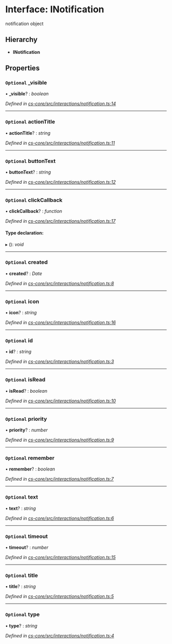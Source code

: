 # Interface: INotification

notification object

## Hierarchy

* **INotification**

## Properties

### `Optional` _visible

• **_visible**? : *boolean*

*Defined in [cs-core/src/interactions/notification.ts:14](https://github.com/RichardHovenkamp/csnext/blob/40018c3a/packages/cs-core/src/interactions/notification.ts#L14)*

___

### `Optional` actionTitle

• **actionTitle**? : *string*

*Defined in [cs-core/src/interactions/notification.ts:11](https://github.com/RichardHovenkamp/csnext/blob/40018c3a/packages/cs-core/src/interactions/notification.ts#L11)*

___

### `Optional` buttonText

• **buttonText**? : *string*

*Defined in [cs-core/src/interactions/notification.ts:12](https://github.com/RichardHovenkamp/csnext/blob/40018c3a/packages/cs-core/src/interactions/notification.ts#L12)*

___

### `Optional` clickCallback

• **clickCallback**? : *function*

*Defined in [cs-core/src/interactions/notification.ts:17](https://github.com/RichardHovenkamp/csnext/blob/40018c3a/packages/cs-core/src/interactions/notification.ts#L17)*

#### Type declaration:

▸ (): *void*

___

### `Optional` created

• **created**? : *Date*

*Defined in [cs-core/src/interactions/notification.ts:8](https://github.com/RichardHovenkamp/csnext/blob/40018c3a/packages/cs-core/src/interactions/notification.ts#L8)*

___

### `Optional` icon

• **icon**? : *string*

*Defined in [cs-core/src/interactions/notification.ts:16](https://github.com/RichardHovenkamp/csnext/blob/40018c3a/packages/cs-core/src/interactions/notification.ts#L16)*

___

### `Optional` id

• **id**? : *string*

*Defined in [cs-core/src/interactions/notification.ts:3](https://github.com/RichardHovenkamp/csnext/blob/40018c3a/packages/cs-core/src/interactions/notification.ts#L3)*

___

### `Optional` isRead

• **isRead**? : *boolean*

*Defined in [cs-core/src/interactions/notification.ts:10](https://github.com/RichardHovenkamp/csnext/blob/40018c3a/packages/cs-core/src/interactions/notification.ts#L10)*

___

### `Optional` priority

• **priority**? : *number*

*Defined in [cs-core/src/interactions/notification.ts:9](https://github.com/RichardHovenkamp/csnext/blob/40018c3a/packages/cs-core/src/interactions/notification.ts#L9)*

___

### `Optional` remember

• **remember**? : *boolean*

*Defined in [cs-core/src/interactions/notification.ts:7](https://github.com/RichardHovenkamp/csnext/blob/40018c3a/packages/cs-core/src/interactions/notification.ts#L7)*

___

### `Optional` text

• **text**? : *string*

*Defined in [cs-core/src/interactions/notification.ts:6](https://github.com/RichardHovenkamp/csnext/blob/40018c3a/packages/cs-core/src/interactions/notification.ts#L6)*

___

### `Optional` timeout

• **timeout**? : *number*

*Defined in [cs-core/src/interactions/notification.ts:15](https://github.com/RichardHovenkamp/csnext/blob/40018c3a/packages/cs-core/src/interactions/notification.ts#L15)*

___

### `Optional` title

• **title**? : *string*

*Defined in [cs-core/src/interactions/notification.ts:5](https://github.com/RichardHovenkamp/csnext/blob/40018c3a/packages/cs-core/src/interactions/notification.ts#L5)*

___

### `Optional` type

• **type**? : *string*

*Defined in [cs-core/src/interactions/notification.ts:4](https://github.com/RichardHovenkamp/csnext/blob/40018c3a/packages/cs-core/src/interactions/notification.ts#L4)*

